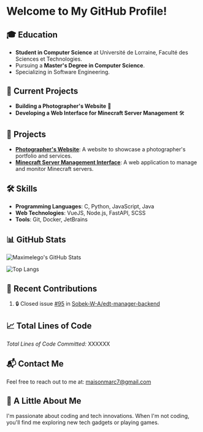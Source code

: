 # Welcome to My GitHub Profile!

## 🎓 Education

- **Student in Computer Science** at Université de Lorraine, Faculté des Sciences et Technologies.
- Pursuing a **Master's Degree in Computer Science**.
- Specializing in Software Engineering.

## 💼 Current Projects

- **Building a Photographer's Website** 📸
- **Developing a Web Interface for Minecraft Server Management** 🛠️

## 🚀 Projects

- **[Photographer's Website](#)**: A website to showcase a photographer's portfolio and services.
- **[Minecraft Server Management Interface](#)**: A web application to manage and monitor Minecraft servers.

## 🛠️ Skills

- **Programming Languages**: C, Python, JavaScript, Java
- **Web Technologies**: VueJS, Node.js, FastAPI, SCSS
- **Tools**: Git, Docker, JetBrains

## 📊 GitHub Stats

![Maximelego's GitHub Stats](https://github-readme-stats-kappa-ten-79.vercel.app/api?username=Maximelego&show_icons=true&count_private=true&include_all_commits=true&hide_rank=true&theme=darcula)

![Top Langs](https://github-readme-stats-kappa-ten-79.vercel.app/api/top-langs/?username=Maximelego&count_private=true&theme=darcula&layout=compact)

## 📝 Recent Contributions

<!--START_SECTION:activity-->
1. 🔒 Closed issue [#95](https://github.com/Sobek-W-A/edt-manager-backend/issues/95) in [Sobek-W-A/edt-manager-backend](https://github.com/Sobek-W-A/edt-manager-backend)
<!--END_SECTION:activity-->

## 📈 Total Lines of Code

*Total Lines of Code Committed:* XXXXXX

## 📬 Contact Me

Feel free to reach out to me at: [maisonmarc7@gmail.com](mailto:maisonmarc7@gmail.com)
<!--
## 🏆 Achievements

- **Certified [Certification Name]**
- **Winner of [Hackathon/Competition Name]**
-->

## 👋 A Little About Me

I'm passionate about coding and tech innovations. When I'm not coding, you'll find me exploring new tech gadgets or playing games.

